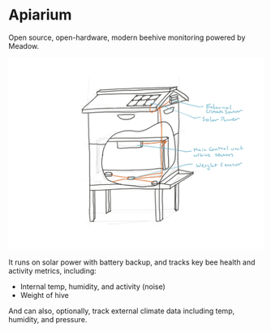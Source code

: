 # Apiarium

Open source, open-hardware, modern beehive monitoring powered by Meadow.

![](Design/Sketches/Hive_Cataway_w_Labels.png)

It runs on solar power with battery backup, and tracks key bee health and activity metrics, including:

* Internal temp, humidity, and activity (noise)
* Weight of hive

And can also, optionally, track external climate data including temp, humidity, and pressure.

